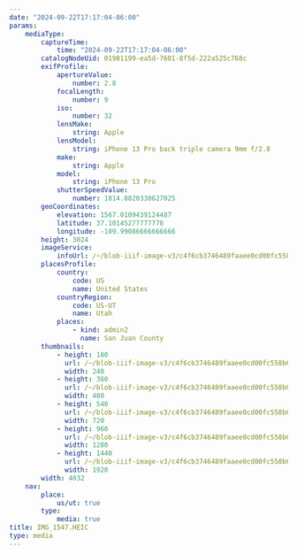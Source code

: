 ```yaml
---
date: "2024-09-22T17:17:04-06:00"
params:
    mediaType:
        captureTime:
            time: "2024-09-22T17:17:04-06:00"
        catalogNodeUid: 01981199-ea5d-7601-8f5d-222a525c768c
        exifProfile:
            apertureValue:
                number: 2.8
            focalLength:
                number: 9
            iso:
                number: 32
            lensMake:
                string: Apple
            lensModel:
                string: iPhone 13 Pro back triple camera 9mm f/2.8
            make:
                string: Apple
            model:
                string: iPhone 13 Pro
            shutterSpeedValue:
                number: 1814.8820330627025
        geoCoordinates:
            elevation: 1567.0109439124487
            latitude: 37.10145277777778
            longitude: -109.99086666666666
        height: 3024
        imageService:
            infoUrl: /~/blob-iiif-image-v3/c4f6cb3746489faaee0cd00fc558b610ba78311356abd34e0e80e96b8b08b9f3/info.json
        placesProfile:
            country:
                code: US
                name: United States
            countryRegion:
                code: US-UT
                name: Utah
            places:
                - kind: admin2
                  name: San Juan County
        thumbnails:
            - height: 180
              url: /~/blob-iiif-image-v3/c4f6cb3746489faaee0cd00fc558b610ba78311356abd34e0e80e96b8b08b9f3/full/240%2C180/0/default.jpg
              width: 240
            - height: 360
              url: /~/blob-iiif-image-v3/c4f6cb3746489faaee0cd00fc558b610ba78311356abd34e0e80e96b8b08b9f3/full/480%2C360/0/default.jpg
              width: 480
            - height: 540
              url: /~/blob-iiif-image-v3/c4f6cb3746489faaee0cd00fc558b610ba78311356abd34e0e80e96b8b08b9f3/full/720%2C540/0/default.jpg
              width: 720
            - height: 960
              url: /~/blob-iiif-image-v3/c4f6cb3746489faaee0cd00fc558b610ba78311356abd34e0e80e96b8b08b9f3/full/1280%2C960/0/default.jpg
              width: 1280
            - height: 1440
              url: /~/blob-iiif-image-v3/c4f6cb3746489faaee0cd00fc558b610ba78311356abd34e0e80e96b8b08b9f3/full/1920%2C1440/0/default.jpg
              width: 1920
        width: 4032
    nav:
        place:
            us/ut: true
        type:
            media: true
title: IMG_1547.HEIC
type: media
---
```

